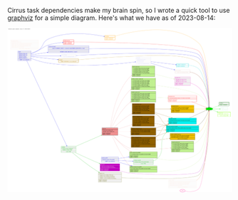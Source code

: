 Cirrus task dependencies make my brain spin, so I wrote a quick tool to use [graphviz](https://graphviz.org/) for a simple diagram. Here's what we have as of 2023-08-14:

![Cirrus Dependencies as of 2023-08-14](cirrus-map.svg)
